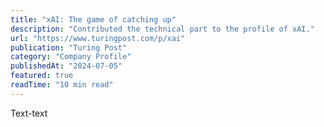 ```yaml
---
title: "xAI: The game of catching up"
description: "Contributed the technical part to the profile of xAI."
url: "https://www.turingpost.com/p/xai"
publication: "Turing Post"
category: "Company Profile"
publishedAt: "2024-07-05"
featured: true
readTime: "10 min read"
---
```


Text-text